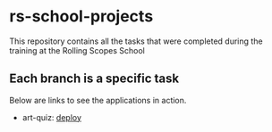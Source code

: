 # rs-school-projects

This repository contains all the tasks that were completed during the training at the Rolling Scopes School
## Each branch is a specific task
Below are links to see the applications in action.
* art-quiz: [deploy](https://cheerfulperson-art-quiz.netlify.app/)
